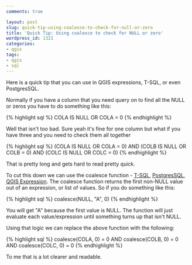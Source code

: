 ```yaml
---
comments: true

layout: post
slug: quick-tip-using-coalesce-to-check-for-null-or-zero
title: 'Quick Tip: Using coalesce to check for NULL or zero'
wordpress_id: 1321
categories:
- qgis
tags:
- qgis
- sql
---
```




Here is a quick tip that you can use in QGIS expressions, T-SQL, or even PostgresSQL.

Normally if you have a column that you need query on to find all the NULL or zeros you have to do something like this:

{% highlight sql %}
COLA IS NULL OR COLA = 0
{% endhighlight %}



Well that isn't too bad. Sure yeah it's fine for one column but what if you have three and you need to check them all together

{% highlight sql %}
(COLA IS NULL OR COLA = 0) AND (COLB IS NULL OR COLB = 0) AND (COLC IS NULL OR COLC = 0)
{% endhighlight %}

That is pretty long and gets hard to read pretty quick.

To cut this down we can use the coalesce function - [T-SQL](http://msdn.microsoft.com/en-us/library/ms190349.aspx), [PostgresSQL](http://www.postgresql.org/docs/8.1/static/functions-conditional.html), [QGIS Expression](https://raw.github.com/qgis/Quantum-GIS/master/resources/function_help/coalesce-en_US). The coalesce function returns the first non-NULL value out of an expression, or list of values. So if you do something like this:

{% highlight sql %}
coalesce(NULL, "A", 0)
{% endhighlight %}

You will get "A" because the first value is NULL. The function will just evaluate each value/expression until something turns up that isn't NULL.

Using that logic we can replace the above function with the following:

{% highlight sql %}
coalesce(COLA, 0) = 0 AND coalesce(COLB, 0) = 0 AND coalesce(COLC, 0) = 0
{% endhighlight %}

To me that is a lot clearer and readable.
